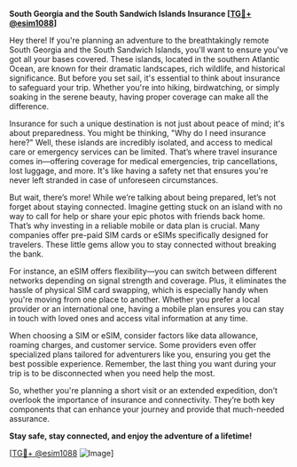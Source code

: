 **South Georgia and the South Sandwich Islands Insurance [[TG💪+ @esim1088](https://t.me/s/esim1088)]**

Hey there! If you're planning an adventure to the breathtakingly remote South Georgia and the South Sandwich Islands, you'll want to ensure you've got all your bases covered. These islands, located in the southern Atlantic Ocean, are known for their dramatic landscapes, rich wildlife, and historical significance. But before you set sail, it's essential to think about insurance to safeguard your trip. Whether you're into hiking, birdwatching, or simply soaking in the serene beauty, having proper coverage can make all the difference.

Insurance for such a unique destination is not just about peace of mind; it's about preparedness. You might be thinking, "Why do I need insurance here?" Well, these islands are incredibly isolated, and access to medical care or emergency services can be limited. That’s where travel insurance comes in—offering coverage for medical emergencies, trip cancellations, lost luggage, and more. It's like having a safety net that ensures you're never left stranded in case of unforeseen circumstances.

But wait, there’s more! While we’re talking about being prepared, let’s not forget about staying connected. Imagine getting stuck on an island with no way to call for help or share your epic photos with friends back home. That’s why investing in a reliable mobile or data plan is crucial. Many companies offer pre-paid SIM cards or eSIMs specifically designed for travelers. These little gems allow you to stay connected without breaking the bank.

For instance, an eSIM offers flexibility—you can switch between different networks depending on signal strength and coverage. Plus, it eliminates the hassle of physical SIM card swapping, which is especially handy when you're moving from one place to another. Whether you prefer a local provider or an international one, having a mobile plan ensures you can stay in touch with loved ones and access vital information at any time.

When choosing a SIM or eSIM, consider factors like data allowance, roaming charges, and customer service. Some providers even offer specialized plans tailored for adventurers like you, ensuring you get the best possible experience. Remember, the last thing you want during your trip is to be disconnected when you need help the most.

So, whether you're planning a short visit or an extended expedition, don’t overlook the importance of insurance and connectivity. They’re both key components that can enhance your journey and provide that much-needed assurance. 

**Stay safe, stay connected, and enjoy the adventure of a lifetime!** 

[[TG💪+ @esim1088](https://t.me/s/esim1088) ![Image](https://i.postimg.cc/Y0z9fWf4/image.png)]